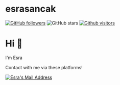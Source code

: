 # esrasancak

 
 
 [![GitHub followers](https://img.shields.io/github/followers/fatihkayan20?style=social)](https://github.com/esrasnck?tab=followers)
![GitHub stars](https://img.shields.io/github/stars/fatihkayan20?style=social)
[![Github visitors](https://visitor-badge.glitch.me/badge?page_id=fatihkayan20.visitor-badge)](https://github.com/esrasnck?tab=stars)


# Hi 👋
I'm Esra 

Contact with me via these platforms! 

  <a href="https://www.linkedin.com/in/latife-esra-sancak-712922194/mailto:esrasancak@gmail.com" target="_blank" rel="nofollow"><img alt="Esra's Mail Address"
  src="https://img.shields.io/badge/Gmail-D14836?style=for-the-badge&logo=gmail&logoColor=white" /></a>

  
